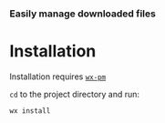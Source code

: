 ### Easily manage downloaded files

# Installation

Installation requires [`wx-pm`](https://github.com/RaffaeleCanale/wx-pm)

`cd` to the project directory and run:
```
wx install
```

